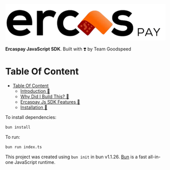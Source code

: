 ![](/assets/ercaspay.png)


**Ercaspay JavaScript SDK**. Built with ❣️ by Team Goodspeed

# Table Of Content

- [Table Of Content](#table-of-content)
  - [Introduction 🚀](#introduction-)
   - [Why Did I Build This? 🤔](#why-did-i-build-this-)
   - [Ercaspay Js SDK Features 🚀](#ercaspay-js-sdk-features-)
  - [Installation 💽](#installation-)



To install dependencies:

```bash
bun install
```

To run:

```bash
bun run index.ts
```

This project was created using `bun init` in bun v1.1.26. [Bun](https://bun.sh) is a fast all-in-one JavaScript runtime.
